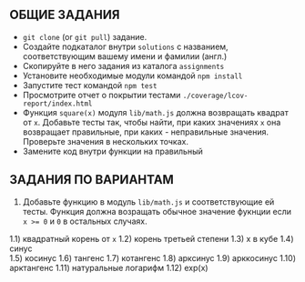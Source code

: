 ОБЩИЕ ЗАДАНИЯ
-------------
- `git clone` (or `git pull`) задание.
- Создайте подкаталог внутри `solutions` с названием, соответствующим вашему имени и фамилии (англ.)
- Скопируйте в него задания из каталога `assignments`
- Установите необходимые модули командой `npm install`
- Запустите тест командой `npm test`
- Просмотрите отчет о покрытии тестами `./coverage/lcov-report/index.html`
- Функция `square(x)` модуля `lib/math.js` должна возвращать квадрат от `x`. Добавьте тесты так, чтобы найти, при каких значениях `x` она возвращает правильные, при каких - неправильные значения. Проверьте значения в нескольких точках.   
- Замените код внутри функции на правильный

ЗАДАНИЯ ПО ВАРИАНТАМ
--------------------

1. Добавьте функцию в модуль `lib/math.js` и соответствующие ей тесты.
Функция должна возращать обычное значение фукнции если `x >= 0` и `0` в остальных случаях.
 
1.1) квадратный корень от `x`
1.2) корень третьей степени
1.3) x в кубе
1.4) синус      
1.5) косинус
1.6) тангенс
1.7) котангенс
1.8) арксинус
1.9) арккосинус
1.10) арктангенс
1.11) натуральные логарифм
1.12) exp(x)

 
